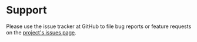 # Support

Please use the issue tracker at GitHub to file bug reports or feature requests 
on the [project's issues page](https://github.com/pepkit/veracitools/issues).

